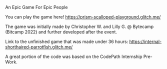 An Epic Game For Epic People

You can play the game here! 
https://prism-scalloped-playground.glitch.me/


The game was initially made by Christopher W. and Lilly G. @ Bytecamp (Bitcamp 2022) and further developed after the event.

Link to the unfinished game that was made under 36 hours: https://internal-shorthaired-parrotfish.glitch.me/

A great portion of the code was based on the CodePath Internship Pre-Work.